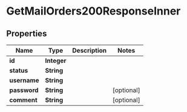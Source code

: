 

# GetMailOrders200ResponseInner


## Properties

| Name | Type | Description | Notes |
|------------ | ------------- | ------------- | -------------|
|**id** | **Integer** |  |  |
|**status** | **String** |  |  |
|**username** | **String** |  |  |
|**password** | **String** |  |  [optional] |
|**comment** | **String** |  |  [optional] |



